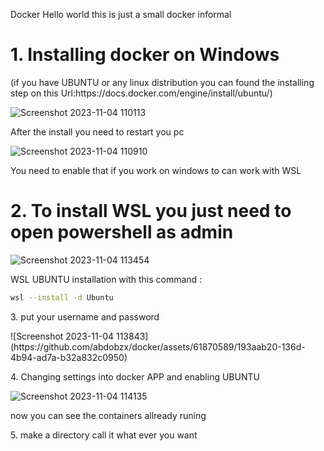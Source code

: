 Docker
Hello world this is just a small docker informal

<h1>1. Installing docker on Windows </h1> 
<p>(if you have UBUNTU or any linux distribution you can found the installing step on this Url:https://docs.docker.com/engine/install/ubuntu/)</p>

![Screenshot 2023-11-04 110113](https://github.com/abdobzx/docker/assets/61870589/0331b5ff-84d0-44f1-a886-390d10d6eafc)

<p>After the install you need to restart you pc </p>



![Screenshot 2023-11-04 110910](https://github.com/abdobzx/docker/assets/61870589/57fb511d-54ed-472c-ac13-636482673ce7)

<p>You need to enable that if you work on windows to can work with WSL</p>

<h1>2. To install WSL you just need to open powershell as admin </h1>


![Screenshot 2023-11-04 113454](https://github.com/abdobzx/docker/assets/61870589/07678112-3912-46b5-8c48-45c4580b4d25)

<p>WSL UBUNTU installation with this command :</p>

```sh
wsl --install -d Ubuntu
```

<p>3. put your username and password </p>
![Screenshot 2023-11-04 113843](https://github.com/abdobzx/docker/assets/61870589/193aab20-136d-4b94-ad7a-b32a832c0950)

<p>4. Changing settings into docker APP and enabling UBUNTU </p>

![Screenshot 2023-11-04 114135](https://github.com/abdobzx/docker/assets/61870589/4afc2b30-4e8a-4cac-8d07-1439b8b3e581)

<p>now you can see the containers allready runing  </p>
<p>5. make a directory call it what ever you want </p>

